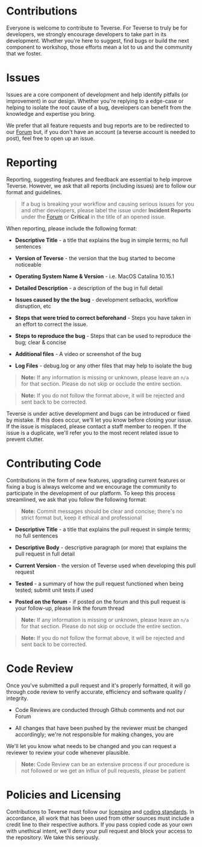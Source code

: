 # Contributions

Everyone is welcome to contribute to Teverse. For Teverse to truly be for developers, we strongly encourage developers to take part in its development. Whether you're here to suggest, find bugs or build the next component to workshop, those efforts mean a lot to us and the community that we foster. 

# Issues

Issues are a core component of development and help identify pitfalls (or improvement) in our design. Whether you're replying to a edge-case or helping to isolate the root cause of a bug, developers can benefit from the knowledge and expertise you bring. 

We prefer that all feature requests and bug reports are to be redirected to our [Forum](https://forum.teverse.com) but, if you don't have an account (a teverse account is needed to post), feel free to open up an issue. 

# Reporting

Reporting, suggesting features and feedback are essential to help improve Teverse. However, we ask that all reports (including issues) are to follow our format and guidelines. 

> If a bug is breaking your workflow and causing serious issues for you and other developers, please label the issue under **Incident Reports** under the [Forum](https://forum.teverse.com) or **Critical** in the title of an opened issue. 

When reporting, please include the following format:

* **Descriptive Title** - a title that explains the bug in simple terms; no full sentences

* **Version of Teverse** - the version that the bug started to become noticeable 

* **Operating System Name & Version** - i.e. MacOS Catalina 10.15.1  

* **Detailed Description** - a description of the bug in full detail 

* **Issues caused by the the bug** - development setbacks, workflow disruption, etc 

* **Steps that were tried to correct beforehand** - Steps you have taken in an effort to correct the issue.  

* **Steps to reproduce the bug** - Steps that can be used to reproduce the bug; clear & concise 

* **Additional files** - A video or screenshot of the bug 

* **Log Files** - debug.log or any other files that may help to isolate the bug

> **Note:** If any information is missing or unknown, please leave an ``n/a`` for that section. Please do not skip or occlude the entire section. 

> **Note:** If you do not follow the format above, it will be rejected and sent back to be corrected.

Teverse is under active development and bugs can be introduced or fixed by mistake. If this does occur, we'll let you know before closing your issue. If the issue is misplaced, please contact a staff member to reopen. If the issue is a duplicate, we'll refer you to the most recent related issue to prevent clutter.

# Contributing Code

Contributions in the form of new features, upgrading current features or fixing a bug is always welcome and we encourage the community to participate in the development of our platform. To keep this process streamlined, we ask that you follow the following format:

> **Note:** Commit messages should be clear and concise; there's no strict format but, keep it ethical and professional

* **Descriptive Title** - a title that explains the pull request in simple terms; no full sentences

* **Descriptive Body** - descriptive paragraph (or more) that explains the pull request in full detail

* **Current Version** - the version of Teverse used when developing this pull request

* **Tested** - a summary of how the pull request functioned when being tested; submit unit tests if used

* **Posted on the forum** - if posted on the forum and this pull request is your follow-up, please link the forum thread

> **Note:** If any information is missing or unknown, please leave an ``n/a`` for that section. Please do not skip or occlude the entire section. 

> **Note:** If you do not follow the format above, it will be rejected and sent back to be corrected.

# Code Review

Once you've submitted a pull request and it's properly formatted, it will go through code review to verify accurate, efficiency and software quality / integrity. 

* Code Reviews are conducted through Github comments and not our Forum

* All changes that have been pushed by the reviewer must be changed accordingly; we're not responsible for making changes, you are

We'll let you know what needs to be changed and you can request a reviewer to review your code whenever plausible. 

> **Note:** Code Review can be an extensive process if our procedure is not followed or we get an influx of pull requests, please be patient

# Policies and Licensing

Contributions to Teverse must follow our [licensing](https://github.com/teverse/teverse/blob/master/LICENSE) and [coding standards](https://github.com/teverse/teverse/blob/master/TEVERSE-STYLE.md). In accordance, all work that has been used from other sources must include a credit line to their respective authors. If you pass copied code as your own with unethical intent, we'll deny your pull request and block your access to the repository. We take this seriously.